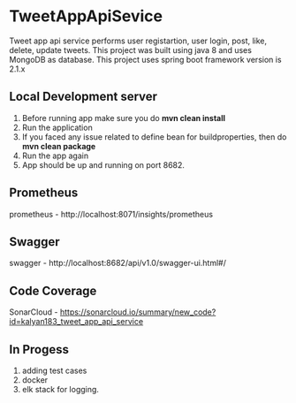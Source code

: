 # TweetAppApiSevice

Tweet app api service performs user registartion, user login, post, like, delete, update tweets. This project was built using java 8 and uses MongoDB as database. This project uses spring boot framework version is 2.1.x


## Local Development server
1) Before running app make sure you do **mvn clean install**
2) Run the application
3) If you faced any issue related to define bean for buildproperties, then do **mvn clean package**
4) Run the app again
5) App should be up and running on port 8682.

## Prometheus
prometheus - http://localhost:8071/insights/prometheus  

## Swagger
swagger - http://localhost:8682/api/v1.0/swagger-ui.html#/  


## Code Coverage 
SonarCloud - https://sonarcloud.io/summary/new_code?id=kalyan183_tweet_app_api_service 

## In Progess 
1) adding test cases
2) docker
3) elk stack for logging.
